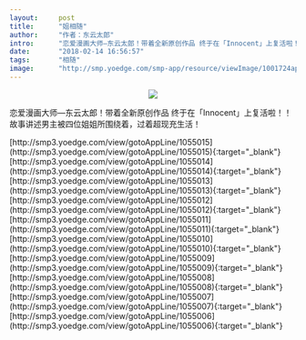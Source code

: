 ```yaml
---
layout:     post
title:      "姐相随"
author:     "作者：东云太郎"
intro:      "恋爱漫画大师—东云太郎！带着全新原创作品 终于在「Innocent」上复活啦！！ 故事讲述男主被四位姐姐所围绕着，过着超现充生活！"
date:       "2018-02-14 16:56:57"
tags:       "相随"
image:      "http://smp.yoedge.com/smp-app/resource/viewImage/1001724appline.png"
---
```

<div style="text-align: center">
<p><img src="http://smp.yoedge.com/smp-app/resource/viewImage/1001724appline.png"/></p>
</div>
<p class="post-meta">
<span>恋爱漫画大师—东云太郎！带着全新原创作品 终于在「Innocent」上复活啦！！ 故事讲述男主被四位姐姐所围绕着，过着超现充生活！</span>
</p>
[http://smp3.yoedge.com/view/gotoAppLine/1055015](http://smp3.yoedge.com/view/gotoAppLine/1055015){:target="_blank"}
[http://smp3.yoedge.com/view/gotoAppLine/1055014](http://smp3.yoedge.com/view/gotoAppLine/1055014){:target="_blank"}
[http://smp3.yoedge.com/view/gotoAppLine/1055013](http://smp3.yoedge.com/view/gotoAppLine/1055013){:target="_blank"}
[http://smp3.yoedge.com/view/gotoAppLine/1055012](http://smp3.yoedge.com/view/gotoAppLine/1055012){:target="_blank"}
[http://smp3.yoedge.com/view/gotoAppLine/1055011](http://smp3.yoedge.com/view/gotoAppLine/1055011){:target="_blank"}
[http://smp3.yoedge.com/view/gotoAppLine/1055010](http://smp3.yoedge.com/view/gotoAppLine/1055010){:target="_blank"}
[http://smp3.yoedge.com/view/gotoAppLine/1055009](http://smp3.yoedge.com/view/gotoAppLine/1055009){:target="_blank"}
[http://smp3.yoedge.com/view/gotoAppLine/1055008](http://smp3.yoedge.com/view/gotoAppLine/1055008){:target="_blank"}
[http://smp3.yoedge.com/view/gotoAppLine/1055007](http://smp3.yoedge.com/view/gotoAppLine/1055007){:target="_blank"}
[http://smp3.yoedge.com/view/gotoAppLine/1055006](http://smp3.yoedge.com/view/gotoAppLine/1055006){:target="_blank"}


